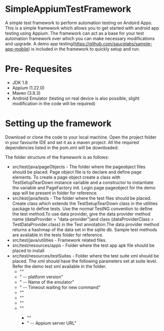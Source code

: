 # SimpleAppiumTestFramework
A simple test framework to perform automation testing on Andoird Apps.
This is a simple framework which allows you to get started with android app testing using Appium.
The framework can act as a base for your test automation framework over which you can make necessary modifications and upgrade.
A demo app testing(https://github.com/saucelabs/sample-app-mobile) is included in the framework to quickly setup and run.

# Pre- Requesites
 - JDK 1.8
 - Appium (1.22.0)
 - Maven (3.8.3)
 - Android Emulator (testing on real device is also possible, slight modification in the code will be required)

# Setting up the framework
Download or clone the code to your local machine. Open the project folder in your favourite IDE and set it as a maven project.
All the required dependencies listed in the pom.xml will be downloaded.

The folder structure of the framework is as follows:
 - src/test/java/pageObjects - The folder where the pageobject files should be placed. Page object file is to declare and define page elements. To create a page object create a class with TestSetupTearDown instance variable and a constructor to instantiate the variable and PageFactory init. Login page pageobject for the demo app will be present in folder for reference.
 - src/test/java/tests - The folder where the test files should be placed. Create class which extends the TestSetupTearDown class in the utilities package to define tests. Use the normal TestNG convention to define the test method.To use data provider, give the data provider method name (dataProvider = "data-provider")and class (dataProviderClass = TestDataProvider.class) in the Test annotation.The data provider method returns a hashmap of the data set in the sqlite db. Sample test methods are available in the tests folder for reference.
 - src/test/java/utilities - Framework related files.
 - src/test/resources/apps - Folder where the test app apk file should be placed to install
 - src/test/resources/testSuites - Folder where the test suite xml should be placed. The xml should have the following parameters set at suite level. Refer the demo test xml available in the folder.
	- "<parameter name="platform_name" value="ANDROID" />"
	- "<parameter name="platform_version" value="10" /> -- platform version"
	- "<parameter name="device_name" value="Pixel_4" /> -- Name of the emulator"
	- "<parameter name="new_command_timeout" value="120" /> -- Timeout waiting for new command"
	- "<parameter name="appToTest"	value="<Absolute path to the folder>/src/test/resources/apps/Android.SauceLabs.Mobile.Sample.app.2.7.1.apk" />"
	- "<parameter name="appPackage" value="com.swaglabsmobileapp" />"
	- "<parameter name="appActivity" value="com.swaglabsmobileapp.MainActivity" />"
	- "<parameter name="avd" value="Pixel_4" />"
     	- "<parameter name="consolePort" value="5556" />"
     	- "<parameter name="appiumServerURL" value="http://127.0.0.1:4723/wd/hub" /> -- Appium server URL"
